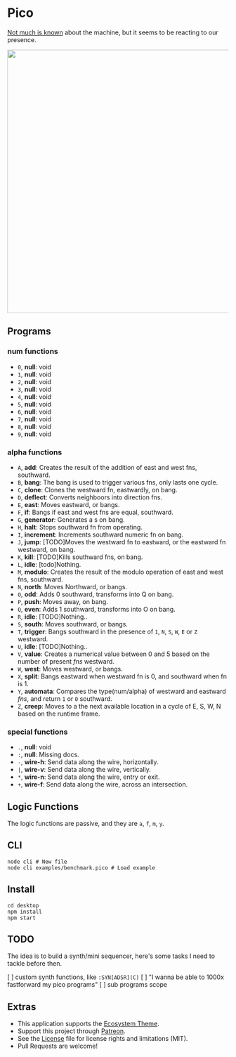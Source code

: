 # Pico

[Not much is known](http://wiki.xxiivv.com/Pico) about the machine, but it seems to be reacting to our presence.

<img src='https://raw.githubusercontent.com/hundredrabbits/Pico/master/PREVIEW.jpg' width="600"/>

## Programs

### num functions

- `0`, **null**: void
- `1`, **null**: void
- `2`, **null**: void
- `3`, **null**: void
- `4`, **null**: void
- `5`, **null**: void
- `6`, **null**: void
- `7`, **null**: void
- `8`, **null**: void
- `9`, **null**: void

### alpha functions

- `A`, **add**: Creates the result of the addition of east and west fns, southward.
- `B`, **bang**: The bang is used to trigger various fns, only lasts one cycle.
- `C`, **clone**: Clones the westward fn, eastwardly, on bang.
- `D`, **deflect**: Converts neighboors into direction fns.
- `E`, **east**: Moves eastward, or bangs.
- `F`, **if**: Bangs if east and west fns are equal, southward.
- `G`, **generator**: Generates a s on bang.
- `H`, **halt**: Stops southward fn from operating.
- `I`, **increment**: Increments southward numeric fn on bang.
- `J`, **jump**: [TODO]Moves the westward fn to eastward, or the eastward fn westward, on bang.
- `K`, **kill**: [TODO]Kills southward fns, on bang.
- `L`, **idle**: [todo]Nothing.
- `M`, **modulo**: Creates the result of the modulo operation of east and west fns, southward.
- `N`, **north**: Moves Northward, or bangs.
- `O`, **odd**: Adds 0 southward, transforms into Q on bang.
- `P`, **push**: Moves away, on bang.
- `Q`, **even**: Adds 1 southward, transforms into O on bang.
- `R`, **idle**: [TODO]Nothing..
- `S`, **south**: Moves southward, or bangs.
- `T`, **trigger**: Bangs southward in the presence of `1`, `N`, `S`, `W`, `E` or `Z` westward.
- `U`, **idle**: [TODO]Nothing..
- `V`, **value**: Creates a numerical value between 0 and 5 based on the number of present _fns_ westward.
- `W`, **west**: Moves westward, or bangs.
- `X`, **split**: Bangs eastward when westward fn is 0, and southward when fn is 1.
- `Y`, **automata**: Compares the type(num/alpha) of westward and eastward _fns_, and return `1` or `0` southward.
- `Z`, **creep**: Moves to a the next available location in a cycle of E, S, W, N based on the runtime frame.

### special functions

- `.`, **null**: void
- `:`, **null**: Missing docs.
- `-`, **wire-h**: Send data along the wire, horizontally.
- `|`, **wire-v**: Send data along the wire, vertically.
- `*`, **wire-n**: Send data along the wire, entry or exit.
- `+`, **wire-f**: Send data along the wire, across an intersection.

## Logic Functions

The logic functions are passive, and they are `a`, `f`, `m`, `y`.

## CLI

```
node cli # New file
node cli examples/benchmark.pico # Load example
```

## Install

```
cd desktop
npm install
npm start
```

## TODO

The idea is to build a synth/mini sequencer, here's some tasks I need to tackle before then.

[ ] custom synth functions, like `:SYN[ADSR](C)`
[ ] "I wanna be able to 1000x fastforward my pico programs"
[ ] sub programs scope

## Extras

- This application supports the [Ecosystem Theme](https://github.com/hundredrabbits/Themes).
- Support this project through [Patreon](https://patreon.com/100).
- See the [License](LICENSE.md) file for license rights and limitations (MIT).
- Pull Requests are welcome!

